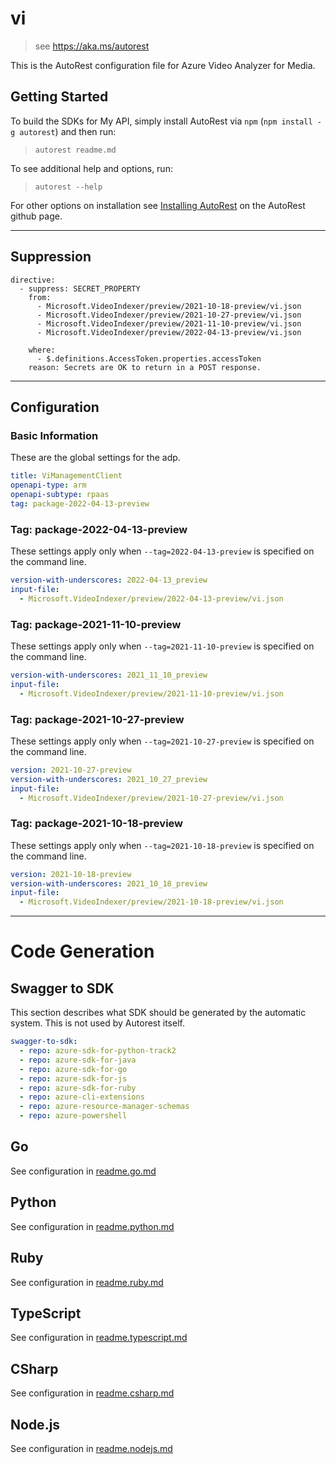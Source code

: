 # vi

> see https://aka.ms/autorest

This is the AutoRest configuration file for Azure Video Analyzer for Media.

## Getting Started

To build the SDKs for My API, simply install AutoRest via `npm` (`npm install -g autorest`) and then run:

> `autorest readme.md`

To see additional help and options, run:

> `autorest --help`

For other options on installation see [Installing AutoRest](https://aka.ms/autorest/install) on the AutoRest github page.

---

## Suppression
```
directive:
  - suppress: SECRET_PROPERTY
    from:
      - Microsoft.VideoIndexer/preview/2021-10-18-preview/vi.json
      - Microsoft.VideoIndexer/preview/2021-10-27-preview/vi.json
      - Microsoft.VideoIndexer/preview/2021-11-10-preview/vi.json
      - Microsoft.VideoIndexer/preview/2022-04-13-preview/vi.json

    where:
      - $.definitions.AccessToken.properties.accessToken
    reason: Secrets are OK to return in a POST response.
```
---

## Configuration

### Basic Information

These are the global settings for the adp.

```yaml
title: ViManagementClient
openapi-type: arm
openapi-subtype: rpaas
tag: package-2022-04-13-preview
```

### Tag: package-2022-04-13-preview

These settings apply only when `--tag=2022-04-13-preview` is specified on the command line.

```yaml $(tag) == 'package-2022-04-13-preview'
version-with-underscores: 2022-04-13_preview
input-file:
  - Microsoft.VideoIndexer/preview/2022-04-13-preview/vi.json
```
### Tag: package-2021-11-10-preview

These settings apply only when `--tag=2021-11-10-preview` is specified on the command line.

```yaml $(tag) == 'package-2021-11-10-preview'
version-with-underscores: 2021_11_10_preview
input-file:
  - Microsoft.VideoIndexer/preview/2021-11-10-preview/vi.json
```
### Tag: package-2021-10-27-preview

These settings apply only when `--tag=2021-10-27-preview` is specified on the command line.

```yaml $(tag) == 'package-2021-10-27-preview'
version: 2021-10-27-preview
version-with-underscores: 2021_10_27_preview
input-file:
  - Microsoft.VideoIndexer/preview/2021-10-27-preview/vi.json
```
### Tag: package-2021-10-18-preview

These settings apply only when `--tag=2021-10-18-preview` is specified on the command line.

```yaml $(tag) == 'package-2021-10-18-preview'
version: 2021-10-18-preview
version-with-underscores: 2021_10_18_preview
input-file:
  - Microsoft.VideoIndexer/preview/2021-10-18-preview/vi.json
```


---

# Code Generation

## Swagger to SDK

This section describes what SDK should be generated by the automatic system.
This is not used by Autorest itself.

```yaml $(swagger-to-sdk)
swagger-to-sdk:
  - repo: azure-sdk-for-python-track2
  - repo: azure-sdk-for-java
  - repo: azure-sdk-for-go
  - repo: azure-sdk-for-js
  - repo: azure-sdk-for-ruby
  - repo: azure-cli-extensions
  - repo: azure-resource-manager-schemas
  - repo: azure-powershell
```

## Go

See configuration in [readme.go.md](./readme.go.md)

## Python

See configuration in [readme.python.md](./readme.python.md)

## Ruby

See configuration in [readme.ruby.md](./readme.ruby.md)

## TypeScript

See configuration in [readme.typescript.md](./readme.typescript.md)

## CSharp

See configuration in [readme.csharp.md](./readme.csharp.md)

## Node.js

See configuration in [readme.nodejs.md](./readme.nodejs.md)
